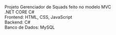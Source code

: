 Projeto Gerenciador de Squads feito no modelo MVC<br>
.NET CORE C#<br>
Frontend: HTML, CSS, JavaScript <br>
Backend: C# <br>
Banco de Dados: MySQL<br>
